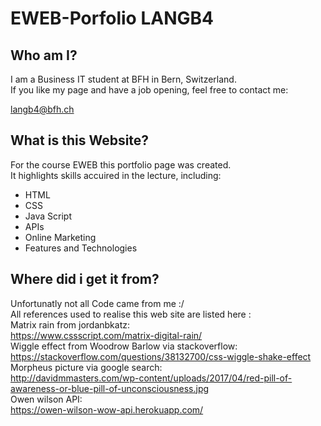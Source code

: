 # EWEB-Porfolio LANGB4

## Who am I?

I am a Business IT student at BFH in Bern, Switzerland. <br>
If you like my page and have a job opening, feel free to contact me:

langb4@bfh.ch

## What is this Website?

For the course EWEB this portfolio page was created.<br>
It highlights skills accuired in the lecture, including:

- HTML
- CSS
- Java Script
- APIs
- Online Marketing
- Features and Technologies

## Where did i get it from?

Unfortunatly not all Code came from me :/ <br>
All references used to realise this web site are listed here :
<br>
Matrix rain from jordanbkatz: <br>
https://www.cssscript.com/matrix-digital-rain/
<br>
Wiggle effect from Woodrow Barlow via stackoverflow: <br>
https://stackoverflow.com/questions/38132700/css-wiggle-shake-effect
<br>
Morpheus picture via google search: <br>
http://davidmmasters.com/wp-content/uploads/2017/04/red-pill-of-awareness-or-blue-pill-of-unconsciousness.jpg
<br>
Owen wilson API:<br>
https://owen-wilson-wow-api.herokuapp.com/
